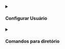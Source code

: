 
<div align="">
  <details>
        <summary> <h4> Configurar Usuário </h2> </summary>

Para ver as configurações do Git digite o comando abaixo

~~~
git config –-list
~~~

----

#### add email:

~~~
git config -–global user.email youremail@email.com
~~~

#### add username:

~~~
git config -–global user.name youruserNameGithub
~~~
    
<!-- #### add credentials:
```
git config credential.username yourUsernameGithub
```
-->

### Remover email e nickname
      

### Para remover usuário e email:

#### Remover o email:
~~~
git config -–global -–unset user.email 
~~~

#### Remover o nickname:
~~~
git config -–global -–unset user.name 
~~~ 
    
<!--    
#### Remover crendetials:
```
git config --unset credential.username 
```
 -->   

<!-- #### Para substituir o nome de usuário e e-mail, basta usar o comando acima ou ir até o arquivo .gitconfig e alterar o nome e o e-mail  -->

</details>
</div>


<div align="">
  <details>
        <summary> <h4> Comandos para diretório </h4> </summary>          
<div align="left">
          
listar as pastas:
~~~git       
ls
~~~

abrir o diretório   
~~~git       
cd nomedapasta/
~~~

criar diretório :
~~~git
mkdir nomedapastaparacriar
~~~

Ver diretório oculto:
~~~git
ls -a
~~~
          
</div>
</details>
</div>
